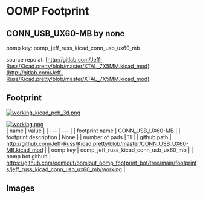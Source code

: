 # OOMP Footprint  
## CONN_USB_UX60-MB  by none  
  
oomp key: oomp_jeff_russ_kicad_conn_usb_ux60_mb  
  
source repo at: [http://gitlab.com/Jeff-Russ/Kicad.pretty/blob/master/XTAL_7X5MM.kicad_mod](http://gitlab.com/Jeff-Russ/Kicad.pretty/blob/master/XTAL_7X5MM.kicad_mod)  
## Footprint  
  
[![working_kicad_pcb_3d.png](working_kicad_pcb_3d_600.png)](working_kicad_pcb_3d.png)  
  
[![working.png](working_600.png)](working.png)  
| name | value | 
| --- | --- | 
| footprint name | CONN_USB_UX60-MB | 
| footprint description | None | 
| number of pads | 11 | 
| github path | http://github.com/Jeff-Russ/Kicad.pretty/blob/master/CONN_USB_UX60-MB.kicad_mod | 
| oomp key | oomp_jeff_russ_kicad_conn_usb_ux60_mb | 
| oomp bot github | https://github.com/oomlout/oomlout_oomp_footprint_bot/tree/main/footprints/jeff_russ_kicad_conn_usb_ux60_mb/working | 
## Images  
